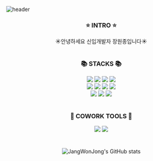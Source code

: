 ![header](https://capsule-render.vercel.app/api?type=waving&color=FCE77D&height=200&section=header&text=Welcome&fontSize=70&fontColor=F96167)

<div align="center">
  
  ### ⭐ INTRO ⭐
  
  ☀️안녕하세요 신입개발자 장원종입니다☀️

#
  ### 📚 STACKS 📚 
  <img src="https://img.shields.io/badge/JAVA-blue?style=for-the-badge"/>  <img src="https://img.shields.io/badge/Spring Boot-green?style=for-the-badge&logo=Spring Boot&logoColor=6DB33F"/>  <img src="https://img.shields.io/badge/React-black?style=for-the-badge&logo=React&logoColor=61DAFB"/>  <img src="https://img.shields.io/badge/MariaDB-blue?style=for-the-badge&logo=MariaDB&logoColor=003545"/>  
  <img src="https://img.shields.io/badge/Next.js-lightgrey?style=for-the-badge&logo=Next.js&logoColor=000000"/> <img src="https://img.shields.io/badge/JavaScript-F7DF1E?style=for-the-badge&logo=JavaScript&logoColor=black"/>  <img src="https://img.shields.io/badge/HTML-orange?style=for-the-badge&logo=HTML5&logoColor=E34F26"/>  <img src="https://img.shields.io/badge/CSS-9cf?style=for-the-badge&logo=CSS3&logoColor=1572B6"/>  
  <img src="https://img.shields.io/badge/Python-3776AB?style=for-the-badge&logo=Python&logoColor=white"/>  <img src="https://img.shields.io/badge/PyTorch-orange?style=for-the-badge&logo=PyTorch&logoColor=EE4C2C"/>  <img src="https://img.shields.io/badge/TensorFlow-red?style=for-the-badge&logo=TensorFlow&logoColor=FF6F00"/> 

#
 ### 🐳 COWORK TOOLS 🐳
 <img src="https://img.shields.io/badge/Docker-2496ED?style=for-the-badge&logo=Docker&logoColor=white"/> 
 <img src="https://img.shields.io/badge/GitHub-181717?style=for-the-badge&logo=GitHub&logoColor=white"/>
  
  #
  
  ![JangWonJong's GitHub stats](https://github-readme-stats.vercel.app/api?username=JangWonJong&theme=midnight-purple&show_icons=true)
   #
  
  
</div>

